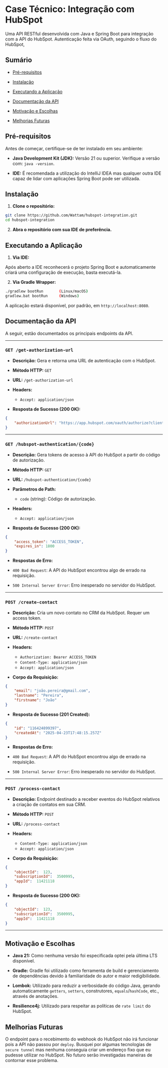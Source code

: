 
# Case Técnico: Integração com HubSpot

Uma API RESTful desenvolvida com Java e Spring Boot para integração com a API do HubSpot. Autenticação feita via OAuth, seguindo o fluxo do HubSpot,

  

## Sumário

- [Pré-requisitos](#pré-requisitos)

- [Instalação](#instalação)

- [Executando a Aplicação](#executando-a-aplicação)

- [Documentação da API](#documentação-da-api)

- [Motivação e Escolhas](#motivação-e-escolhas)

- [Melhorias Futuras](#melhorias-futuras)

## Pré-requisitos

Antes de começar, certifique-se de ter instalado em seu ambiente:


-  **Java Development Kit (JDK):** Versão 21 ou superior. Verifique a versão com: `java -version`.

-  **IDE:** É recomendada a utilização do IntelliJ IDEA mas qualquer outra IDE capaz de lidar com aplicações Spring Boot pode ser utilizada.

  

## Instalação

1.  **Clone o repositório:**

```bash
git clone https://github.com/Wattam/hubspot-integration.git
cd hubspot-integration
```
2.  **Abra o repositório com sua IDE de preferência.**

## Executando a Aplicação

1.  **Via IDE:**

Após aberto a IDE reconhecerá o projeto Spring Boot e automaticamente criará uma configuração de execução, basta executá-la.

2.  **Via Gradle Wrapper:**

```bash
./gradlew bootRun       (Linux/macOS)
gradlew.bat bootRun     (Windows)
```

A aplicação estará disponível, por padrão, em `http://localhost:8080`.

## Documentação da API

A seguir, estão documentados os principais endpoints da API.

---
### `GET /get-authorization-url`

-  **Descrição:** Gera e retorna uma URL de autenticação com o HubSpot.

-  **Método HTTP:**  `GET`

-  **URL:**  `/get-authorization-url`

- **Headers:**

	-  `Accept: application/json`

-  **Resposta de Sucesso (200 OK):**

```json
{
	"authorizationUrl": "https://app.hubspot.com/oauth/authorize?client_id=CLIENT_ID&redirect_uri=http://localhost&scope=crm.objects.contacts.write%20oauth%20crm.objects.contacts.read"
}
```

---

### `GET /hubspot-authentication/{code}`

-  **Descrição:** Gera tokens de acesso à API do HubSpot a partir do código de autorização.

-  **Método HTTP:**  `GET`

-  **URL:**  `/hubspot-authentication/{code}`

-  **Parâmetros de Path:**

	-  `code` (string): Código de autorização.

- **Headers:**

	-  `Accept: application/json`

-  **Resposta de Sucesso (200 OK):**

```json
{
	"access_token": "ACCESS_TOKEN",
	"expires_in": 1800
}
```

-  **Respostas de Erro:**

-  `400 Bad Request`: A API do HubSpot encontrou algo de errado na requisição.
-  `500 Internal Server Error`: Erro inesperado no servidor do HubSpot.

---

### `POST /create-contact`

-  **Descrição:** Cria um novo contato no CRM da HubSpot. Requer um access token.

-  **Método HTTP:**  `POST`

-  **URL:**  `/create-contact`

-  **Headers:**

	-  `Authorization: Bearer ACCESS_TOKEN`
	-  `Content-Type: application/json`
	-  `Accept: application/json`

-  **Corpo da Requisição:**

```json
{
	"email": "joão.pereira@gmail.com",
	"lastname": "Pereira",
	"firstname": "João"
}
```

-  **Resposta de Sucesso (201 Created):**

```json
{
	"id": "116424899397",
	"createdAt": "2025-04-23T17:48:15.257Z"
}
```

-  **Respostas de Erro:**

-  `400 Bad Request`: A API do HubSpot encontrou algo de errado na requisição.
-  `500 Internal Server Error`: Erro inesperado no servidor do HubSpot.

---

### `POST /process-contact`

-  **Descrição:** Endpoint destinado a receber eventos do HubSpot relativos a criação de contatos em sua CRM.

-  **Método HTTP:**  `POST`

-  **URL:**  `/process-contact`

-  **Headers:**
	-  `Content-Type: application/json`
	-  `Accept: application/json`

-  **Corpo da Requisição:**

```json
{
	"objectId":  123,
	"subscriptionId":  3500995,
	"appId":  11421118
}
```

-  **Resposta de Sucesso (200 OK):**

```json
{
	"objectId":  123,
	"subscriptionId":  3500995,
	"appId":  11421118
}
```

---

## Motivação e Escolhas

-  **Java 21:** Como nenhuma versão foi especificada optei pela última LTS disponível.

-  **Gradle:** Gradle foi utilizado como ferramenta de build e gerenciamento de dependências devido à familiaridade do autor e maior redigibilidade.

-  **Lombok:** Utilizado para reduzir a verbosidade do código Java, gerando automaticamente `getters`, `setters`, construtores, `equals`/`hashCode`, etc., através de anotações.

-  **Resilience4j:** Utilizado para respeitar as políticas de `rate limit` do HubSpot.

## Melhorias Futuras

O endpoint para o recebimento do webhook do HubSpot não irá funcionar pois a API não passou por `deploy`. Busquei por algumas tecnologias de `secure tunnel` mas nenhuma conseguia criar um endereço fixo que eu pudesse utilizar no HubSpot. No futuro serão investigadas maneiras de contornar esse problema.
